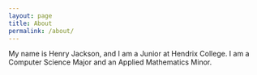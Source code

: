 ```yaml
---
layout: page
title: About
permalink: /about/
---
```

My name is Henry Jackson, and I am a Junior at Hendrix College. I am a Computer Science Major and an Applied Mathematics Minor.